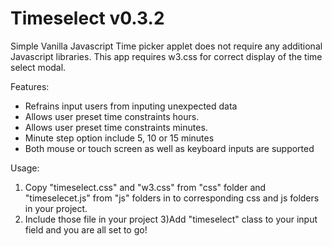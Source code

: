 # Timeselect v0.3.2
Simple Vanilla Javascript Time picker applet does not require any additional Javascript libraries.
This app requires w3.css for correct display of the time select modal.

Features:
- Refrains input users from inputing unexpected data 
- Allows user preset time constraints hours. 
- Allows user preset time constraints minutes. 
- Minute step option include 5, 10 or 15 minutes
- Both mouse or touch screen as well as keyboard inputs are supported

Usage:
1) Copy "timeselect.css" and "w3.css" from "css" folder and "timeselecet.js" from "js" folders in to corresponding css and js folders in your project.
2) Include those file in your project
3)Add "timeselect" class to your input field and you are all set to go!
